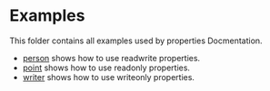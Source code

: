 # Examples
This folder contains all examples used by properties Docmentation.

* [person](./person) shows how to use readwrite properties.
* [point](./point) shows how to use readonly properties.
* [writer](./writer) shows how to use writeonly properties.